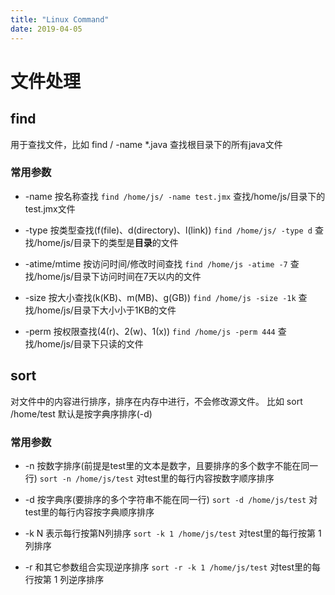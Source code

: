 ```yaml
---
title: "Linux Command"
date: 2019-04-05
---
```


# 文件处理
## find
用于查找文件，比如 find / \-name \*.java 查找根目录下的所有java文件
### 常用参数
- \-name 按名称查找
`find /home/js/ -name test.jmx` 查找/home/js/目录下的test.jmx文件

- \-type 按类型查找(f(file)、d(directory)、l(link))
`find /home/js/ -type d` 查找/home/js/目录下的类型是**目录**的文件

- \-atime/mtime 按访问时间/修改时间查找
`find /home/js -atime -7` 查找/home/js/目录下访问时间在7天以内的文件

- \-size 按大小查找(k(KB)、m(MB)、g(GB))
`find /home/js -size -1k` 查找/home/js/目录下大小小于1KB的文件

- \-perm 按权限查找(4(r)、2(w)、1(x))
`find /home/js -perm 444` 查找/home/js/目录下只读的文件

## sort
对文件中的内容进行排序，排序在内存中进行，不会修改源文件。 比如 sort /home/test 默认是按字典序排序(-d)
### 常用参数
- \-n 按数字排序(前提是test里的文本是数字，且要排序的多个数字不能在同一行)
`sort -n /home/js/test` 对test里的每行内容按数字顺序排序 

- \-d 按字典序(要排序的多个字符串不能在同一行)
`sort -d /home/js/test` 对test里的每行内容按字典顺序排序 

- \-k N 表示每行按第N列排序
`sort -k 1 /home/js/test` 对test里的每行按第 1 列排序

- \-r 和其它参数组合实现逆序排序
`sort -r -k 1 /home/js/test` 对test里的每行按第 1 列逆序排序